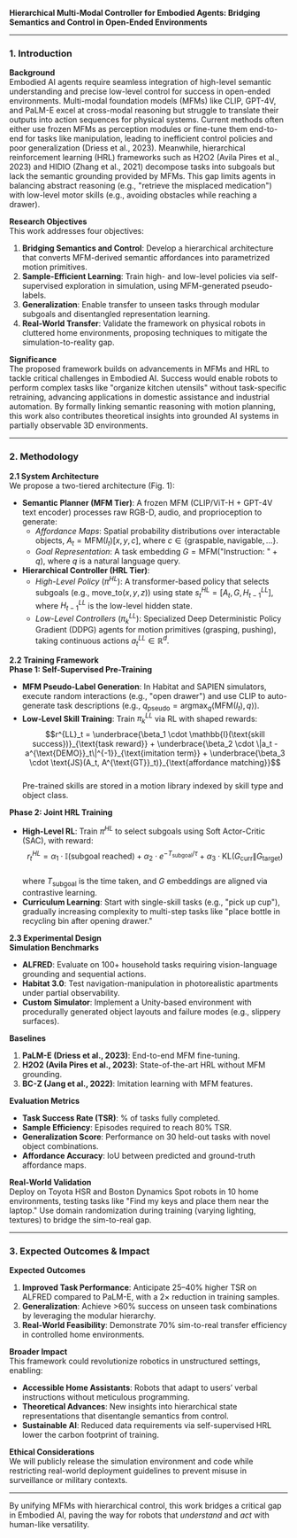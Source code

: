 **Hierarchical Multi-Modal Controller for Embodied Agents: Bridging Semantics and Control in Open-Ended Environments**  

---

### 1. Introduction  
**Background**  
Embodied AI agents require seamless integration of high-level semantic understanding and precise low-level control for success in open-ended environments. Multi-modal foundation models (MFMs) like CLIP, GPT-4V, and PaLM-E excel at cross-modal reasoning but struggle to translate their outputs into action sequences for physical systems. Current methods often either use frozen MFMs as perception modules or fine-tune them end-to-end for tasks like manipulation, leading to inefficient control policies and poor generalization (Driess et al., 2023). Meanwhile, hierarchical reinforcement learning (HRL) frameworks such as H2O2 (Avila Pires et al., 2023) and HIDIO (Zhang et al., 2021) decompose tasks into subgoals but lack the semantic grounding provided by MFMs. This gap limits agents in balancing abstract reasoning (e.g., "retrieve the misplaced medication") with low-level motor skills (e.g., avoiding obstacles while reaching a drawer).  

**Research Objectives**  
This work addresses four objectives:  
1. **Bridging Semantics and Control**: Develop a hierarchical architecture that converts MFM-derived semantic affordances into parametrized motion primitives.  
2. **Sample-Efficient Learning**: Train high- and low-level policies via self-supervised exploration in simulation, using MFM-generated pseudo-labels.  
3. **Generalization**: Enable transfer to unseen tasks through modular subgoals and disentangled representation learning.  
4. **Real-World Transfer**: Validate the framework on physical robots in cluttered home environments, proposing techniques to mitigate the simulation-to-reality gap.  

**Significance**  
The proposed framework builds on advancements in MFMs and HRL to tackle critical challenges in Embodied AI. Success would enable robots to perform complex tasks like "organize kitchen utensils" without task-specific retraining, advancing applications in domestic assistance and industrial automation. By formally linking semantic reasoning with motion planning, this work also contributes theoretical insights into grounded AI systems in partially observable 3D environments.  

---

### 2. Methodology  
**2.1 System Architecture**  
We propose a two-tiered architecture (Fig. 1):  
- **Semantic Planner (MFM Tier)**: A frozen MFM (CLIP/ViT-H + GPT-4V text encoder) processes raw RGB-D, audio, and proprioception to generate:  
  - *Affordance Maps*: Spatial probability distributions over interactable objects, $A_t = \text{MFM}(I_t)[x,y,c]$, where $c \in \{\text{graspable}, \text{navigable}, ...\}$.  
  - *Goal Representation*: A task embedding $G = \text{MFM}(\text{"Instruction: "} + q)$, where $q$ is a natural language query.  
- **Hierarchical Controller (HRL Tier)**:  
  - *High-Level Policy* ($\pi^{HL}$): A transformer-based policy that selects subgoals (e.g., $\text{move\_to}(x,y,z)$) using state $s_t^{HL} = [A_t, G, H_{t-1}^{LL}]$, where $H_{t-1}^{LL}$ is the low-level hidden state.  
  - *Low-Level Controllers* ($\pi^{LL}_k$): Specialized Deep Deterministic Policy Gradient (DDPG) agents for motion primitives (grasping, pushing), taking continuous actions $a_t^{LL} \in \mathbb{R}^d$.  

**2.2 Training Framework**  
**Phase 1: Self-Supervised Pre-Training**  
- **MFM Pseudo-Label Generation**: In Habitat and SAPIEN simulators, execute random interactions (e.g., "open drawer") and use CLIP to auto-generate task descriptions (e.g., $q_{\text{pseudo}} = \text{argmax}_q \langle \text{MFM}(I_t), q \rangle$).  
- **Low-Level Skill Training**: Train $\pi^{LL}_k$ via RL with shaped rewards:  
  $$r^{LL}_t = \underbrace{\beta_1 \cdot \mathbb{I}(\text{skill success})}_{\text{task reward}} + \underbrace{\beta_2 \cdot \|a_t - a^{\text{DEMO}}_t\|^{-1}}_{\text{imitation term}} + \underbrace{\beta_3 \cdot \text{JS}(A_t, A^{\text{GT}}_t)}_{\text{affordance matching}}$$  
  Pre-trained skills are stored in a motion library indexed by skill type and object class.  

**Phase 2: Joint HRL Training**  
- **High-Level RL**: Train $\pi^{HL}$ to select subgoals using Soft Actor-Critic (SAC), with reward:  
  $$r^{HL}_t = \alpha_1 \cdot \mathbb{I}(\text{subgoal reached}) + \alpha_2 \cdot e^{-T_{\text{subgoal}} / \tau} + \alpha_3 \cdot \text{KL}(G_{\text{curr}} \| G_{\text{target}})$$  
  where $T_{\text{subgoal}}$ is the time taken, and $G$ embeddings are aligned via contrastive learning.  
- **Curriculum Learning**: Start with single-skill tasks (e.g., "pick up cup"), gradually increasing complexity to multi-step tasks like "place bottle in recycling bin after opening drawer."  

**2.3 Experimental Design**  
**Simulation Benchmarks**  
- **ALFRED**: Evaluate on 100+ household tasks requiring vision-language grounding and sequential actions.  
- **Habitat 3.0**: Test navigation-manipulation in photorealistic apartments under partial observability.  
- **Custom Simulator**: Implement a Unity-based environment with procedurally generated object layouts and failure modes (e.g., slippery surfaces).  

**Baselines**  
1. **PaLM-E (Driess et al., 2023)**: End-to-end MFM fine-tuning.  
2. **H2O2 (Avila Pires et al., 2023)**: State-of-the-art HRL without MFM grounding.  
3. **BC-Z (Jang et al., 2022)**: Imitation learning with MFM features.  

**Evaluation Metrics**  
- **Task Success Rate (TSR)**: % of tasks fully completed.  
- **Sample Efficiency**: Episodes required to reach 80% TSR.  
- **Generalization Score**: Performance on 30 held-out tasks with novel object combinations.  
- **Affordance Accuracy**: IoU between predicted and ground-truth affordance maps.  

**Real-World Validation**  
Deploy on Toyota HSR and Boston Dynamics Spot robots in 10 home environments, testing tasks like "Find my keys and place them near the laptop." Use domain randomization during training (varying lighting, textures) to bridge the sim-to-real gap.  

---

### 3. Expected Outcomes & Impact  
**Expected Outcomes**  
1. **Improved Task Performance**: Anticipate 25–40% higher TSR on ALFRED compared to PaLM-E, with a 2× reduction in training samples.  
2. **Generalization**: Achieve >60% success on unseen task combinations by leveraging the modular hierarchy.  
3. **Real-World Feasibility**: Demonstrate 70% sim-to-real transfer efficiency in controlled home environments.  

**Broader Impact**  
This framework could revolutionize robotics in unstructured settings, enabling:  
- **Accessible Home Assistants**: Robots that adapt to users’ verbal instructions without meticulous programming.  
- **Theoretical Advances**: New insights into hierarchical state representations that disentangle semantics from control.  
- **Sustainable AI**: Reduced data requirements via self-supervised HRL lower the carbon footprint of training.  

**Ethical Considerations**  
We will publicly release the simulation environment and code while restricting real-world deployment guidelines to prevent misuse in surveillance or military contexts.  

---

By unifying MFMs with hierarchical control, this work bridges a critical gap in Embodied AI, paving the way for robots that *understand* and *act* with human-like versatility.